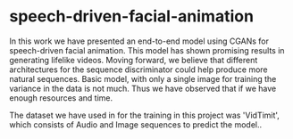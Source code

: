 # speech-driven-facial-animation

In this work we have presented an end-to-end model using CGANs for speech-driven facial animation. This model has shown promising results in generating lifelike videos. Moving forward, we believe that different architectures for the sequence discriminator could help produce more natural sequences. Basic model, with only a single image for training the variance in the data is not much. Thus we have observed that if we have enough resources and time.

The dataset we have used in for the training in this project was 'VidTimit', which consists of Audio and Image sequences to predict the model..
